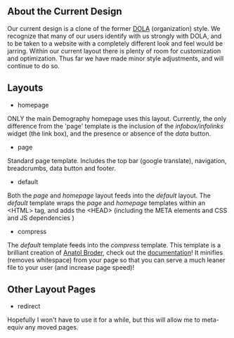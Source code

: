 ## About the Current Design

Our current design is a clone of the former [DOLA](https://www.colorado.gov/pacific/dola) (organization) style.  We recognize that many of our users identify with us strongly with DOLA, and to be taken to a website with a completely different look and feel would be jarring.  Within our current layout there is plenty of room for customization and optimization.  Thus far we have made minor style adjustments, and will continue to do so.


## Layouts

- homepage

ONLY the main Demography homepage uses this layout.  Currently, the only difference from the 'page' template is the inclusion of the *infobox/infolinks* widget (the link box), and the presence or absence of the *data* button.

- page

Standard page template.  Includes the top bar (google translate), navigation, breadcrumbs, data button and footer.

- default

Both the *page* and *homepage* layout feeds into the *default* layout.  The *default* template wraps the *page* and *homepage* templates within an \<HTML\> tag, and adds the \<HEAD\> (including the META elements and CSS and JS dependencies )

- compress

The *default* template feeds into the *compress* template.  This template is a brilliant creation of [Anatol Broder](http://anatol.penibelst.de/), check out the [documentation](https://github.com/penibelst/jekyll-compress-html)!  It minifies (removes whitespace) from your page so that you can serve a much leaner file to your user (and increase page speed)!



## Other Layout Pages

- redirect

Hopefully I won't have to use it for a while, but this will allow me to meta-equiv any moved pages.

